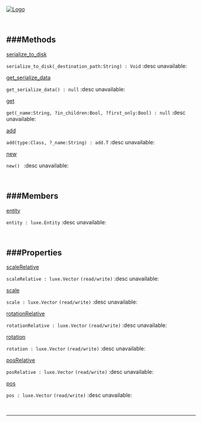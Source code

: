 
[![Logo](http://luxeengine.com/images/logo.png)](index.html)




&nbsp;   

<a class="lift" name="Methods" ></a>
###Methods   
---
<a class="lift" name="serialize_to_disk" href="#serialize_to_disk">serialize_to_disk</a>

```serialize_to_disk(_destination_path:String) : Void```
<span class="small_desc_flat"> :desc unavailable: </span>   

<a class="lift" name="get_serialize_data" href="#get_serialize_data">get_serialize_data</a>

```get_serialize_data() : null```
<span class="small_desc_flat"> :desc unavailable: </span>   

<a class="lift" name="get" href="#get">get</a>

```get(_name:String, ?in_children:Bool, ?first_only:Bool) : null```
<span class="small_desc_flat"> :desc unavailable: </span>   

<a class="lift" name="add" href="#add">add</a>

```add(type:Class, ?_name:String) : add.T```
<span class="small_desc_flat"> :desc unavailable: </span>   

<a class="lift" name="new" href="#new">new</a>

```new() ```
<span class="small_desc_flat"> :desc unavailable: </span>   

&nbsp;   

<a class="lift" name="Members" ></a>
###Members   
---
<a class="lift" name="entity" href="#entity">entity</a>

```entity : luxe.Entity```
<span class="small_desc_flat"> :desc unavailable: </span>   

&nbsp;   

<a class="lift" name="Properties" ></a>
###Properties   
---
<a class="lift" name="scaleRelative" href="#scaleRelative">scaleRelative</a>

```scaleRelative : luxe.Vector```
<span class="small_desc_flat"> `(read/write)` :desc unavailable: </span>   

<a class="lift" name="scale" href="#scale">scale</a>

```scale : luxe.Vector```
<span class="small_desc_flat"> `(read/write)` :desc unavailable: </span>   

<a class="lift" name="rotationRelative" href="#rotationRelative">rotationRelative</a>

```rotationRelative : luxe.Vector```
<span class="small_desc_flat"> `(read/write)` :desc unavailable: </span>   

<a class="lift" name="rotation" href="#rotation">rotation</a>

```rotation : luxe.Vector```
<span class="small_desc_flat"> `(read/write)` :desc unavailable: </span>   

<a class="lift" name="posRelative" href="#posRelative">posRelative</a>

```posRelative : luxe.Vector```
<span class="small_desc_flat"> `(read/write)` :desc unavailable: </span>   

<a class="lift" name="pos" href="#pos">pos</a>

```pos : luxe.Vector```
<span class="small_desc_flat"> `(read/write)` :desc unavailable: </span>   



&nbsp;
&nbsp;
&nbsp;

---  


&nbsp;   
&nbsp;   